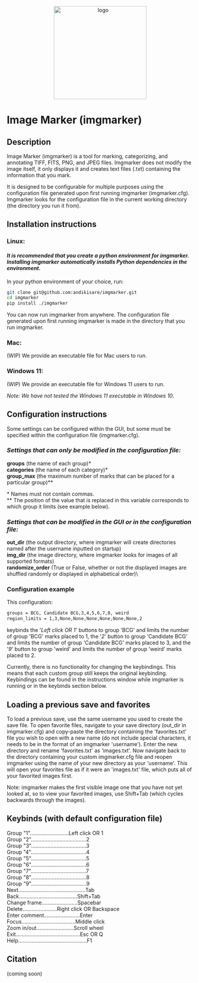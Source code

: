 <div align="center">
<img src="https://raw.githubusercontent.com/andikisare/imgmarker/main/imgmarker/icon.png" alt="logo" width="250"> </img>
</div>

[can add link to paper like so: Add link to paper here like so: "{!{arXiv}(://img.shields.io/badge/arXiv-{our link}.svg)}(link to arXiv paper)"]: # 

[where the squiggly brackets are square brackets and the link is completed]: #

# Image Marker (imgmarker)

## Description

Image Marker (imgmarker) is a tool for marking, categorizing, and annotating TIFF, FITS, PNG, and JPEG files.
Imgmarker does not modify the image itself, it only displays it and creates text files (.txt) containing the information
that you mark.

It is designed to be configurable for multiple purposes using the configuration file generated upon first running imgmarker
(imgmarker.cfg). Imgmarker looks for the configuration file in the current working directory (the directory you run it from).

## Installation instructions

### **Linux:**
#### *It is recommended that you create a python environment for imgmarker. Installing imgmarker automatically installs Python dependencies in the environment.*

In your python environment of your choice, run:

```sh
git clone git@github.com:andikisare/imgmarker.git
cd imgmarker
pip install ./imgmarker
```

You can now run imgmarker from anywhere. The configuration file generated upon first running imgmarker is made in the directory
that you run imgmarker.

### **Mac:**
(WIP) We provide an executable file for Mac users to run.

### **Windows 11:**
(WIP) We provide an executable file for Windows 11 users to run.

*Note: We have not tested the Windows 11 executable in Windows 10.*

## Configuration instructions

Some settings can be configured within the GUI, but some must be specified within the configuration file (imgmarker.cfg).

### *Settings that can only be modified in the configuration file:*
**groups** (the name of each group)\*\
**categories** (the name of each category)\*\
**group_max** (the maximum number of marks that can be placed for a particular group)\**

\* Names must not contain commas.\
\** The position of the value that is replaced in this variable corresponds to which group it limits (see example below).

### *Settings that can be modified in the GUI or in the configuration file:*
**out_dir** (the output directory, where imgmarker will create directories named after the username inputted on startup)\
**img_dir** (the image directory, where imgmarker looks for images of all supported formats)\
**randomize_order** (True or False, whether or not the displayed images are shuffled randomly or displayed in alphabetical order)\

### Configuration example
This configuration:
```txt
groups = BCG, Candidate BCG,3,4,5,6,7,8, weird
region_limits = 1,3,None,None,None,None,None,None,2
```
keybinds the '*Left click OR 1*' buttons to group 'BCG' and limits the number of group 'BCG' marks placed to 1, the '*2*' button to group 'Candidate BCG' and limits the number of group 'Candidate BCG' marks placed to 3, and the '*9*' button to group 'weird' and limits the number of group 'weird' marks placed to 2.

Currently, there is no functionality for changing the keybindings. This means that each custom group still keeps the original keybinding. Keybindings can be found in the instructions window while imgmarker is running or in the keybinds section below.

## Loading a previous save and favorites

To load a previous save, use the same username you used to create the save file. To open favorite files, navigate to your save directory (out_dir in imgmarker.cfg) and copy-paste the directory containing the 'favorites.txt' file you wish to open with a new name (do not include special characters, it needs to be in the format of an imgmarker 'username'). Enter the new directory and rename 'favorites.txt' as 'images.txt'. Now navigate back to the directory containing your custom imgmarker.cfg file and reopen imgmarker using the name of your new directory as your 'username'. This will open your favorites file as if it were an 'images.txt' file, which puts all of your favorited images first.

Note: imgmarker makes the first visible image one that you have not yet looked at, so to view your favorited images, use Shift+Tab (which cycles backwards through the images).

## Keybinds (with default configuration file)
Group "1"..........................Left click OR 1\
Group "2".....................................2\
Group "3".....................................3\
Group "4".....................................4\
Group "5".....................................5\
Group "6".....................................6\
Group "7".....................................7\
Group "8".....................................8\
Group "9".....................................9\
Next.............................................Tab\
Back.......................................Shift+Tab\
Change frame........................Spacebar\
Delete.......................Right click OR Backspace\
Enter comment........................Enter\
Focus....................................Middle click\
Zoom in/out.........................Scroll wheel\
Exit...........................................Esc OR Q\
Help..............................................F1

## Citation
(coming soon)